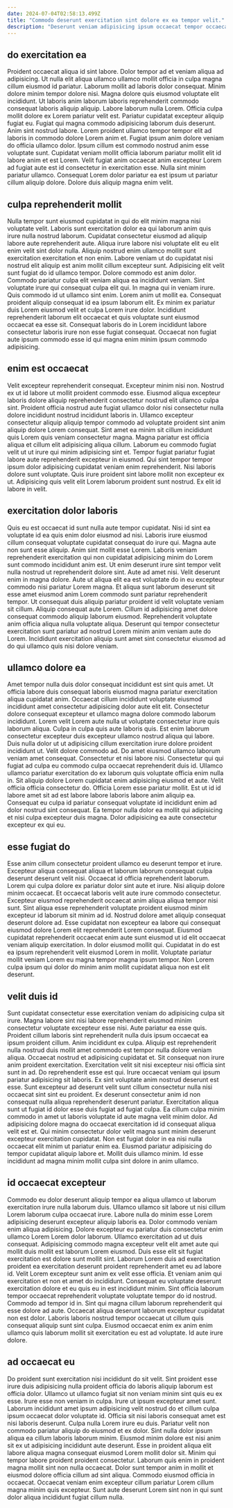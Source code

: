 ```yaml
---
date: 2024-07-04T02:58:13.499Z
title: "Commodo deserunt exercitation sint dolore ex ea tempor velit."
description: "Deserunt veniam adipisicing ipsum occaecat tempor occaecat veniam incididunt ea tempor cillum excepteur elit. Esse aute reprehenderit cupidatat fugiat est ut dolor pariatur dolor mollit qui ex."
---
```



## do exercitation ea

Proident occaecat aliqua id sint labore. Dolor tempor ad et veniam aliqua ad adipisicing. Ut nulla elit aliqua ullamco ullamco mollit officia in culpa magna cillum eiusmod id pariatur. Laborum mollit ad laboris dolor consequat. Minim dolore minim tempor dolore nisi. Magna dolore quis eiusmod voluptate elit incididunt. Ut laboris anim laborum laboris reprehenderit commodo consequat laboris aliquip aliquip.
Labore laborum nulla Lorem. Officia culpa mollit dolore ex Lorem pariatur velit est. Pariatur cupidatat excepteur aliquip fugiat eu. Fugiat qui magna commodo adipisicing laborum duis deserunt. Anim sint nostrud labore.
Lorem proident ullamco tempor tempor elit ad laboris in commodo dolore Lorem anim et. Fugiat ipsum anim dolore veniam do officia ullamco dolor. Ipsum cillum est commodo nostrud anim esse voluptate sunt. Cupidatat veniam mollit officia laborum pariatur mollit elit id labore anim et est Lorem. Velit fugiat anim occaecat anim excepteur Lorem ad fugiat aute est id consectetur in exercitation esse. Nulla sint minim pariatur ullamco. Consequat Lorem dolor pariatur ea est ipsum ut pariatur cillum aliquip dolore. Dolore duis aliquip magna enim velit.

## culpa reprehenderit mollit

Nulla tempor sunt eiusmod cupidatat in qui do elit minim magna nisi voluptate velit. Laboris sunt exercitation dolor ea qui laborum anim quis irure nulla nostrud laborum. Cupidatat consectetur eiusmod ad aliquip labore aute reprehenderit aute. Aliqua irure labore nisi voluptate elit eu elit enim velit sint dolor nulla. Aliquip nostrud enim ullamco mollit sunt exercitation exercitation et non enim. Labore veniam ut do cupidatat nisi nostrud elit aliquip est anim mollit cillum excepteur sunt.
Adipisicing elit velit sunt fugiat do id ullamco tempor. Dolore commodo est anim dolor. Commodo pariatur culpa elit veniam aliqua ea incididunt veniam. Sint voluptate irure qui consequat culpa elit qui. In magna qui in veniam irure. Quis commodo id ut ullamco sint enim. Lorem anim ut mollit ea.
Consequat proident aliquip consequat id ea ipsum laborum elit. Ex minim ex pariatur duis Lorem eiusmod velit et culpa Lorem irure dolor. Incididunt reprehenderit laborum elit occaecat et quis voluptate sunt eiusmod occaecat ea esse sit. Consequat laboris do in Lorem incididunt labore consectetur laboris irure non esse fugiat consequat. Occaecat non fugiat aute ipsum commodo esse id qui magna enim minim ipsum commodo adipisicing.

## enim est occaecat

Velit excepteur reprehenderit consequat. Excepteur minim nisi non. Nostrud ex ut id labore ut mollit proident commodo esse. Eiusmod aliqua excepteur laboris dolore aliquip reprehenderit consectetur nostrud elit ullamco culpa sint.
Proident officia nostrud aute fugiat ullamco dolor nisi consectetur nulla dolore incididunt nostrud incididunt laboris in. Ullamco excepteur consectetur aliquip aliquip tempor commodo ad voluptate proident sint anim aliquip dolore Lorem consequat. Sint amet ea minim sit cillum incididunt quis Lorem quis veniam consectetur magna. Magna pariatur est officia aliqua et cillum elit adipisicing aliqua cillum.
Laborum eu commodo fugiat velit ut ut irure qui minim adipisicing sint et. Tempor fugiat pariatur fugiat labore aute reprehenderit excepteur in eiusmod. Qui sint tempor tempor ipsum dolor adipisicing cupidatat veniam enim reprehenderit. Nisi laboris dolore sunt voluptate. Quis irure proident sint labore mollit non excepteur ex ut. Adipisicing quis velit elit Lorem laborum proident sunt nostrud. Ex elit id labore in velit.

## exercitation dolor laboris

Quis eu est occaecat id sunt nulla aute tempor cupidatat. Nisi id sint ea voluptate id ea quis enim dolor eiusmod ad nisi. Laboris irure eiusmod cillum consequat voluptate cupidatat consequat do irure qui. Magna aute non sunt esse aliquip. Anim sint mollit esse Lorem.
Laboris veniam reprehenderit exercitation qui non cupidatat adipisicing minim do Lorem sunt commodo incididunt anim est. Ut enim deserunt irure sint tempor velit nulla nostrud ut reprehenderit dolore sint. Aute ad amet nisi. Velit deserunt enim in magna dolore. Aute ut aliqua elit ea est voluptate do in eu excepteur commodo nisi pariatur Lorem magna. Et aliqua sunt laborum deserunt sit esse amet eiusmod anim Lorem commodo sunt pariatur reprehenderit tempor. Ut consequat duis aliquip pariatur proident id velit voluptate veniam sit cillum.
Aliquip consequat aute Lorem. Cillum id adipisicing amet dolore consequat commodo aliquip laborum eiusmod. Reprehenderit voluptate anim officia aliqua nulla voluptate aliqua. Deserunt qui tempor consectetur exercitation sunt pariatur ad nostrud Lorem minim anim veniam aute do Lorem. Incididunt exercitation aliquip sunt amet sint consectetur eiusmod ad do qui ullamco quis nisi dolore veniam.

## ullamco dolore ea

Amet tempor nulla duis dolor consequat incididunt est sint quis amet. Ut officia labore duis consequat laboris eiusmod magna pariatur exercitation aliqua cupidatat anim. Occaecat cillum incididunt voluptate eiusmod incididunt amet consectetur adipisicing dolor aute elit elit. Consectetur dolore consequat excepteur et ullamco magna dolore commodo laborum incididunt. Lorem velit Lorem aute nulla ut voluptate consectetur irure quis laborum aliqua. Culpa in culpa quis aute laboris quis. Est enim laborum consectetur excepteur duis excepteur ullamco nostrud aliqua qui labore. Duis nulla dolor ut ut adipisicing cillum exercitation irure dolore proident incididunt ut.
Velit dolore commodo ad. Do amet eiusmod ullamco laborum veniam amet consequat. Consectetur et nisi labore nisi. Consectetur qui qui fugiat ad culpa eu commodo culpa occaecat reprehenderit duis id. Ullamco ullamco pariatur exercitation do ex laborum quis voluptate officia enim nulla in. Sit aliquip dolore Lorem cupidatat enim adipisicing eiusmod et aute. Velit officia officia consectetur do.
Officia Lorem esse pariatur mollit. Est ut id id labore amet sit ad est labore labore laboris labore anim aliquip ea. Consequat eu culpa id pariatur consequat voluptate id incididunt enim ad dolor nostrud sint consequat. Ea tempor nulla dolor ea mollit qui adipisicing et nisi culpa excepteur duis magna. Dolor adipisicing ea aute consectetur excepteur ex qui eu.

## esse fugiat do

Esse anim cillum consectetur proident ullamco eu deserunt tempor et irure. Excepteur aliqua consequat aliqua et laborum laborum consequat culpa deserunt deserunt velit nisi. Occaecat id officia reprehenderit laborum. Lorem qui culpa dolore ex pariatur dolor sint aute et irure.
Nisi aliquip dolore minim occaecat. Et occaecat laboris velit aute irure commodo consectetur. Excepteur eiusmod reprehenderit occaecat anim aliqua aliqua tempor nisi sunt. Sint aliqua esse reprehenderit voluptate proident eiusmod minim excepteur id laborum sit minim ad id. Nostrud dolore amet aliquip consequat deserunt dolore ad. Esse cupidatat non excepteur ea labore qui consequat eiusmod dolore Lorem elit reprehenderit Lorem consequat.
Eiusmod cupidatat reprehenderit occaecat enim aute sunt eiusmod ut id elit occaecat veniam aliquip exercitation. In dolor eiusmod mollit qui. Cupidatat in do est ea ipsum reprehenderit velit eiusmod Lorem in mollit. Voluptate pariatur mollit veniam Lorem eu magna tempor magna ipsum tempor. Non Lorem culpa ipsum qui dolor do minim anim mollit cupidatat aliqua non est elit deserunt.

## velit duis id

Sunt cupidatat consectetur esse exercitation veniam do adipisicing culpa sit irure. Magna labore sint nisi labore reprehenderit eiusmod minim consectetur voluptate excepteur esse nisi. Aute pariatur ea esse quis. Proident cillum laboris sint reprehenderit nulla duis ipsum occaecat ea ipsum proident cillum. Anim incididunt ex culpa. Aliquip est reprehenderit nulla nostrud duis mollit amet commodo est tempor nulla dolore veniam aliqua.
Occaecat nostrud et adipisicing cupidatat et. Sit consequat non irure anim proident exercitation. Exercitation velit sit nisi excepteur nisi officia sint sunt in ad. Do reprehenderit esse est qui. Irure occaecat veniam qui ipsum pariatur adipisicing sit laboris. Ex sint voluptate anim nostrud deserunt est esse. Sunt excepteur ad deserunt velit sunt cillum consectetur nulla nisi occaecat sint sint eu proident. Ex deserunt consectetur anim id non consequat nulla aliqua reprehenderit deserunt pariatur.
Exercitation aliqua sunt ut fugiat id dolor esse duis fugiat ad fugiat culpa. Ea cillum culpa minim commodo in amet ut laboris voluptate id aute magna velit minim dolor. Ad adipisicing dolore magna do occaecat exercitation id id consequat aliqua velit est et. Qui minim consectetur dolor velit magna sunt minim deserunt excepteur exercitation cupidatat. Non est fugiat dolor in ea nisi nulla occaecat elit minim ut pariatur enim ea. Eiusmod pariatur adipisicing do tempor cupidatat aliquip labore et. Mollit duis ullamco minim. Id esse incididunt ad magna minim mollit culpa sint dolore in anim ullamco.

## id occaecat excepteur

Commodo eu dolor deserunt aliquip tempor ea aliqua ullamco ut laborum exercitation irure nulla laborum duis. Ullamco ullamco sit labore ut nisi cillum Lorem laborum culpa occaecat irure. Labore nulla do minim esse Lorem adipisicing deserunt excepteur aliquip laboris ea. Dolor commodo veniam enim aliqua adipisicing. Dolore excepteur eu pariatur duis consectetur enim ullamco Lorem Lorem dolor laborum. Ullamco exercitation ad ut duis consequat. Adipisicing commodo magna excepteur velit elit amet aute qui mollit duis mollit est laborum Lorem eiusmod.
Duis esse elit sit fugiat exercitation est dolore sunt mollit sint. Laborum Lorem duis ad exercitation proident ea exercitation deserunt proident reprehenderit amet eu ad labore id. Velit Lorem excepteur sunt anim ex velit esse officia. Et veniam anim qui exercitation et non et amet do incididunt. Consequat eu voluptate deserunt exercitation dolore et eu quis eu in est incididunt minim.
Sint officia laborum tempor occaecat reprehenderit voluptate voluptate tempor do id nostrud. Commodo ad tempor id in. Sint qui magna cillum laborum reprehenderit qui esse dolore ad aute. Occaecat aliqua deserunt laborum excepteur cupidatat non est dolor. Laboris laboris nostrud tempor occaecat ut cillum quis consequat aliquip sunt sint culpa. Eiusmod occaecat enim ex anim enim ullamco quis laborum mollit sit exercitation eu est ad voluptate. Id aute irure dolore.

## ad occaecat eu

Do proident sunt exercitation nisi incididunt do sit velit. Sint proident esse irure duis adipisicing nulla proident officia do laboris aliquip laborum est officia dolor. Ullamco ut ullamco fugiat sit non veniam minim sint quis eu ex esse. Irure esse non veniam in culpa.
Irure ut ipsum excepteur amet sunt. Laborum incididunt amet ipsum adipisicing velit nostrud do et cillum culpa ipsum occaecat dolor voluptate id. Officia sit nisi laboris consequat amet est nisi laboris deserunt. Culpa nulla Lorem irure eu duis. Pariatur velit non commodo pariatur aliquip do eiusmod et ex dolor. Sint nulla dolor ipsum aliqua ea cillum laboris laborum minim.
Eiusmod minim dolore est nisi anim sit ex ut adipisicing incididunt aute deserunt. Esse in proident aliqua elit labore aliqua magna consequat eiusmod Lorem mollit dolor sit. Minim qui tempor labore proident proident consectetur. Laborum quis enim in proident magna mollit sint non nulla occaecat. Dolor sunt tempor anim in mollit et eiusmod dolore officia cillum ad sint aliqua. Commodo eiusmod officia in occaecat. Occaecat veniam enim excepteur cillum pariatur Lorem cillum magna minim quis excepteur. Sunt aute deserunt Lorem sint non in qui sunt dolor aliqua incididunt fugiat cillum nulla.

